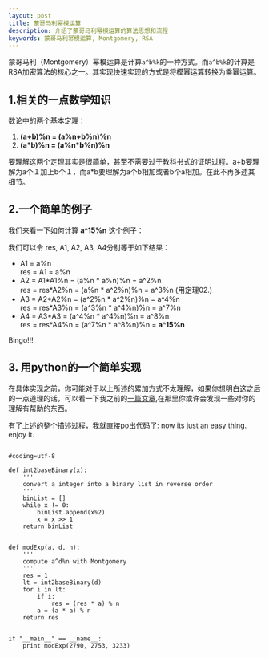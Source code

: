 ```yaml
---
layout: post
title: 蒙哥马利幂模运算
description: 介绍了蒙哥马利幂模运算的算法思想和流程
keywords: 蒙哥马利幂模运算, Montgomery, RSA
---
```



蒙哥马利（Montgomery）幂模运算是计算`a^b%k`的一种方式。而`a^b%k`的计算是RSA加密算法的核心之一。其实现快速实现的方式是将模幂运算转换为乘幂运算。

## 1.相关的一点数学知识

数论中的两个基本定理：

1. __(a+b)%n = (a%n+b%n)%n__
2. __(a\*b)%n = (a%n\*b%n)%n__

要理解这两个定理其实是很简单，甚至不需要过于教科书式的证明过程。a+b要理解为a个１加上b个１，而a*b要理解为a个b相加或者b个a相加。在此不再多述其细节。

## 2.一个简单的例子

我们来看一下如何计算 __a^15%n__ 这个例子：

我们可以令 res, A1, A2, A3, A4分别等于如下结果：

* A1 = a%n
  <br>res = A1 = a%n
* A2 = A1\*A1%n = (a%n \* a%n)%n = a^2%n
  <br>res = res\*A2%n = (a%n \* a^2%n)%n = a^3%n (用定理02.)
* A3 = A2\*A2%n = (a^2%n \* a^2%n)%n = a^4%n
  <br>res = res\*A3%n = (a^3%n \* a^4%n)%n = a^7%n
* A4 = A3\*A3 = (a^4%n \* a^4%n)%n = a^8%n
  <br>res = res\*A4%n = (a^7%n \* a^8%n)%n = __a^15%n__

Bingo!!!

## 3. 用python的一个简单实现

在具体实现之前，你可能对于以上所述的累加方式不太理解，如果你想明白这之后的一点道理的话，可以看一下我之前的[一篇文章](http://axhiao.github.io/2015/03/20/an-interesting-and-further-power-algorithm.html),在那里你或许会发现一些对你的理解有帮助的东西。

有了上述的整个描述过程，我就直接po出代码了: now its just an easy thing. enjoy it.

<pre>
<code>
#coding=utf-8

def int2baseBinary(x):
    '''
    convert a integer into a binary list in reverse order
    '''
    binList = []
    while x != 0:
        binList.append(x%2)
        x = x >> 1
    return binList


def modExp(a, d, n):
    '''
    compute a^d%n with Montgomery
    '''
    res = 1
    lt = int2baseBinary(d)
    for i in lt:
        if i:
            res = (res * a) % n
        a = (a * a) % n
    return res


if "__main__" == __name__:
    print modExp(2790, 2753, 3233)
</code>
</pre>



